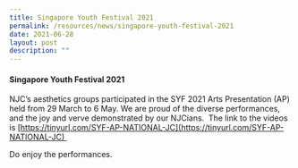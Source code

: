 ```yaml
---
title: Singapore Youth Festival 2021
permalink: /resources/news/singapore-youth-festival-2021
date: 2021-06-28
layout: post
description: ""
---
```

#### Singapore Youth Festival 2021

NJC’s aesthetics groups participated in the SYF 2021 Arts Presentation (AP) held from 29 March to 6 May. We are proud of the diverse performances, and the joy and verve demonstrated by our NJCians.  The link to the videos is [https://tinyurl.com/SYF-AP-NATIONAL-JC](https://tinyurl.com/SYF-AP-NATIONAL-JC) 

Do enjoy the performances.